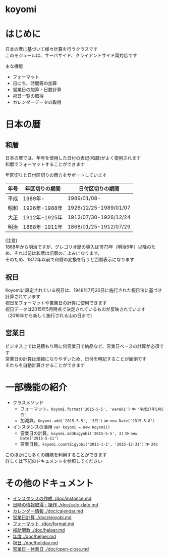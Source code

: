 # koyomi

# はじめに

日本の暦に基づいて様々計算を行うクラスです  
このモジュールは、サーバサイド、クライアントサイド両対応です

主な機能

  + フォーマット
  + 日にち、時間等の加算
  + 営業日の加算・日数計算
  + 祝日一覧の取得
  + カレンダーデータの取得

# 日本の暦

## 和暦

日本の暦では、年号を使用した日付の表記(和暦)がよく使用されます  
和暦でフォーマットすることができます

年区切りと日付区切りの両方をサポートしています

| 年号 | 年区切りの期間 | 日付区切りの期間      |
|------|--------------- |-----------------------|
| 平成 | 1989年-        | 1989/01/08-           |
| 昭和 | 1926年-1988年  | 1926/12/25-1989/01/07 |
| 大正 | 1912年-1925年  | 1912/07/30-1926/12/24 |
| 明治 | 1868年-1911年  | 1868/01/25-1912/07/29 |

(注意)  
1868年から明治ですが、グレゴリオ歴の導入は1873年（明治6年）以降のため、それ以前は和暦は旧暦のこよみになります。  
そのため、1872年以前で和暦の変換を行うと西暦表示になります

## 祝日

Koyomiに設定されている祝日は、1948年7月20日に施行された祝日法に基づき計算されています  
祝日をフォーマットや営業日の計算に使用できます  
祝日データは2015年5月時点で決定されているものが反映されています  
（2016年から新しく施行される山の日まで)

## 営業日

ビジネス上では見積もり時に何営業日で納品など、営業日ベースの計算が必須です  
営業日の計算は煩雑になりやすいため、日付を明記することが面倒です  
それらを自動計算させることができます


# 一部機能の紹介

  + クラスメソッド
      + フォーマット。`Koyomi.format('2015-5-5', 'wareki')` &#x226B; `'平成27年5月5日'`
      + 加減算。`Koyomi.add('2015-5-5', '3日')` &#x226B; `new Date('2015-5-8')`
  + インスタンスの活用 `var koyomi = new Koyomi()`
      + 営業日の計算。`koyomi.addEigyobi('2015-5-5', 3)` &#x226B; `new Date('2015-5-11')`
      + 営業日数。`koyomi.countEigyobi('2015-1-1', '2015-12-31')` &#x226B; `242`

このほかにも多くの機能を利用することができます  
詳しくは下記のドキュメントを参照してください

# その他のドキュメント


  + [インスタンスの作成 ./doc/instance.md](./dics/instance.md)
  + [日時の情報取得・操作 ./doc/calc-date.md](./docs/calc-date.md)
  + [カレンダー情報 ./doc/calendar.md](./docs/calendar.md)
  + [営業日計算 ./doc/eigyobi.md](./docs/eigyobi.md)
  + [フォーマット ./doc/format.md](./docs/format.md)
  + [補助関数 ./doc/helper.md](./docs/helper.md)
  + [年度 ./doc/helper.md](./docs/nendo.md)
  + [祝日 ./doc/holiday.md](./docs/holiday.md)
  + [営業日・休業日 ./doc/open-close.md](./docs/open-close.md)
